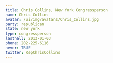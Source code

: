 ```yaml
---
title: Chris Collins, New York Congressperson
name: Chris Collins
avatar: /ui/img/avatars/Chris_Collins.jpg
party: republican
state: new york
type: congressperson
lasthall: 2013-01-03
phone: 202-225-6116
never: TRUE
twitter: RepChrisCollins
---
```

